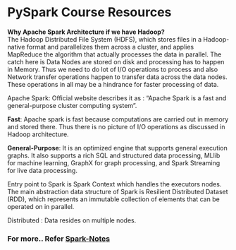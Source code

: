 # PySpark Course Resources
**Why Apache Spark Architecture if we have Hadoop?** <br>
The Hadoop Distributed File System (HDFS), which stores files in a Hadoop-native format and parallelizes them across a cluster, and applies MapReduce the algorithm that actually processes the data in parallel. The catch here is Data Nodes are stored on disk and processing has to happen in Memory. Thus we need to do lot of I/O operations to process and also Network transfer operations happen to transfer data across the data nodes. These operations in all may be a hindrance for faster processing of data.

Apache Spark: Official website describes it as : “Apache Spark is a fast and general-purpose cluster computing system”.

**Fast**: Apache spark is fast because computations are carried out in memory and stored there. Thus there is no picture of I/O operations as discussed in Hadoop architecture.

**General-Purpose**: It is an optimized engine that supports general execution graphs. It also supports a rich SQL and structured data processing, MLlib for machine learning, GraphX for graph processing, and Spark Streaming for live data processing.

Entry point to Spark is Spark Context which handles the executors nodes. The main abstraction data structure of Spark is Resilient Distributed Dataset (RDD), which represents an immutable collection of elements that can be operated on in parallel.

Distributed : Data resides on multiple nodes.

### For more.. Refer [Spark-Notes](https://github.com/Gnitch/PySpark-Course-Resources/blob/main/Spark-Notes.pdf)
